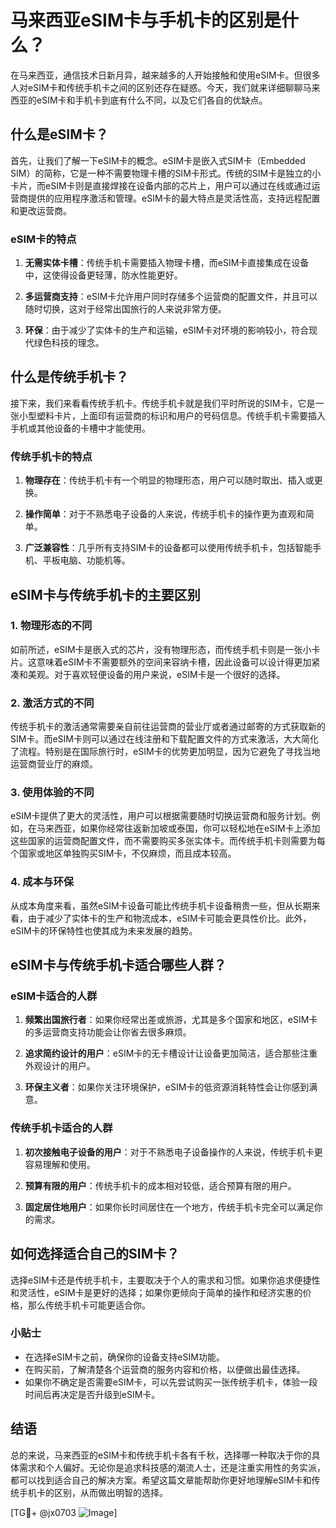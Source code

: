 # 马来西亚eSIM卡与手机卡的区别是什么？

在马来西亚，通信技术日新月异，越来越多的人开始接触和使用eSIM卡。但很多人对eSIM卡和传统手机卡之间的区别还存在疑惑。今天，我们就来详细聊聊马来西亚的eSIM卡和手机卡到底有什么不同，以及它们各自的优缺点。

## 什么是eSIM卡？

首先，让我们了解一下eSIM卡的概念。eSIM卡是嵌入式SIM卡（Embedded SIM）的简称，它是一种不需要物理卡槽的SIM卡形式。传统的SIM卡是独立的小卡片，而eSIM卡则是直接焊接在设备内部的芯片上，用户可以通过在线或通过运营商提供的应用程序激活和管理。eSIM卡的最大特点是灵活性高，支持远程配置和更改运营商。

### eSIM卡的特点

1. **无需实体卡槽**：传统手机卡需要插入物理卡槽，而eSIM卡直接集成在设备中，这使得设备更轻薄，防水性能更好。
   
2. **多运营商支持**：eSIM卡允许用户同时存储多个运营商的配置文件，并且可以随时切换，这对于经常出国旅行的人来说非常方便。

3. **环保**：由于减少了实体卡的生产和运输，eSIM卡对环境的影响较小，符合现代绿色科技的理念。

## 什么是传统手机卡？

接下来，我们来看看传统手机卡。传统手机卡就是我们平时所说的SIM卡，它是一张小型塑料卡片，上面印有运营商的标识和用户的号码信息。传统手机卡需要插入手机或其他设备的卡槽中才能使用。

### 传统手机卡的特点

1. **物理存在**：传统手机卡有一个明显的物理形态，用户可以随时取出、插入或更换。

2. **操作简单**：对于不熟悉电子设备的人来说，传统手机卡的操作更为直观和简单。

3. **广泛兼容性**：几乎所有支持SIM卡的设备都可以使用传统手机卡，包括智能手机、平板电脑、功能机等。

## eSIM卡与传统手机卡的主要区别

### 1. 物理形态的不同

如前所述，eSIM卡是嵌入式的芯片，没有物理形态，而传统手机卡则是一张小卡片。这意味着eSIM卡不需要额外的空间来容纳卡槽，因此设备可以设计得更加紧凑和美观。对于喜欢轻便设备的用户来说，eSIM卡是一个很好的选择。

### 2. 激活方式的不同

传统手机卡的激活通常需要亲自前往运营商的营业厅或者通过邮寄的方式获取新的SIM卡。而eSIM卡则可以通过在线注册和下载配置文件的方式来激活，大大简化了流程。特别是在国际旅行时，eSIM卡的优势更加明显，因为它避免了寻找当地运营商营业厅的麻烦。

### 3. 使用体验的不同

eSIM卡提供了更大的灵活性，用户可以根据需要随时切换运营商和服务计划。例如，在马来西亚，如果你经常往返新加坡或泰国，你可以轻松地在eSIM卡上添加这些国家的运营商配置文件，而不需要购买多张实体卡。而传统手机卡则需要为每个国家或地区单独购买SIM卡，不仅麻烦，而且成本较高。

### 4. 成本与环保

从成本角度来看，虽然eSIM卡设备可能比传统手机卡设备稍贵一些，但从长期来看，由于减少了实体卡的生产和物流成本，eSIM卡可能会更具性价比。此外，eSIM卡的环保特性也使其成为未来发展的趋势。

## eSIM卡与传统手机卡适合哪些人群？

### eSIM卡适合的人群

1. **频繁出国旅行者**：如果你经常出差或旅游，尤其是多个国家和地区，eSIM卡的多运营商支持功能会让你省去很多麻烦。

2. **追求简约设计的用户**：eSIM卡的无卡槽设计让设备更加简洁，适合那些注重外观设计的用户。

3. **环保主义者**：如果你关注环境保护，eSIM卡的低资源消耗特性会让你感到满意。

### 传统手机卡适合的人群

1. **初次接触电子设备的用户**：对于不熟悉电子设备操作的人来说，传统手机卡更容易理解和使用。

2. **预算有限的用户**：传统手机卡的成本相对较低，适合预算有限的用户。

3. **固定居住地用户**：如果你长时间居住在一个地方，传统手机卡完全可以满足你的需求。

## 如何选择适合自己的SIM卡？

选择eSIM卡还是传统手机卡，主要取决于个人的需求和习惯。如果你追求便捷性和灵活性，eSIM卡是更好的选择；如果你更倾向于简单的操作和经济实惠的价格，那么传统手机卡可能更适合你。

### 小贴士

- 在选择eSIM卡之前，确保你的设备支持eSIM功能。
- 在购买前，了解清楚各个运营商的服务内容和价格，以便做出最佳选择。
- 如果你不确定是否需要eSIM卡，可以先尝试购买一张传统手机卡，体验一段时间后再决定是否升级到eSIM卡。

## 结语

总的来说，马来西亚的eSIM卡和传统手机卡各有千秋，选择哪一种取决于你的具体需求和个人偏好。无论你是追求科技感的潮流人士，还是注重实用性的务实派，都可以找到适合自己的解决方案。希望这篇文章能帮助你更好地理解eSIM卡和传统手机卡的区别，从而做出明智的选择。

[TG💪+ @jx0703 ![Image](https://github.com/user-attachments/assets/dbca1d08-cadb-493c-b0ec-ad6f7a83f270)]